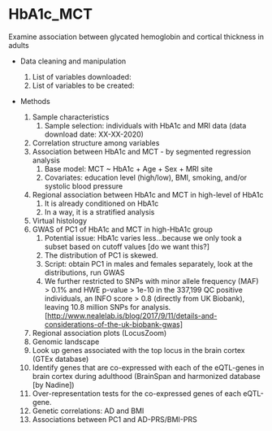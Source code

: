 # HbA1c_MCT
Examine association between glycated hemoglobin and cortical thickness in adults

- Data cleaning and manipulation
  1. List of variables downloaded:
  2. List of variables to be created:
  
- Methods
  1. Sample characteristics
      1. Sample selection: individuals with HbA1c and MRI data (data download date: XX-XX-2020)
  2. Correlation structure among variables  
  3. Association between HbA1c and MCT - by segmented regression analysis
      1. Base model: MCT ~ HbA1c + Age + Sex + MRI site
      2. Covariates: education level (high/low), BMI, smoking, and/or systolic blood pressure
  4. Regional association between HbA1c and MCT in high-level of HbA1c
      1. It is already conditioned on HbA1c
      2. In a way, it is a stratified analysis
  5. Virtual histology
  6. GWAS of PC1 of HbA1c and MCT in high-HbA1c group
      1. Potential issue: HbA1c varies less...because we only took a subset based on cutoff values [do we want this?]
      2. The distribution of PC1 is skewed.
      3. Script: obtain PC1 in males and females separately, look at the distributions, run GWAS
      4. We further restricted to SNPs with minor allele frequency (MAF) > 0.1% and HWE p-value > 1e-10 in the 337,199 QC positive individuals, an INFO score > 0.8 (directly from UK Biobank), leaving 10.8 million SNPs for analysis. [http://www.nealelab.is/blog/2017/9/11/details-and-considerations-of-the-uk-biobank-gwas]
  7. Regional association plots (LocusZoom)
  8. Genomic landscape
  9. Look up genes associated with the top locus in the brain cortex (GTEx database)
  10. Identify genes that are co-expressed with each of the eQTL-genes in brain cortex during adulthood (BrainSpan and harmonized database [by Nadine])
  11. Over-representation tests for the co-expressed genes of each eQTL-gene.
  12. Genetic correlations: AD and BMI
  13. Associations between PC1 and AD-PRS/BMI-PRS
